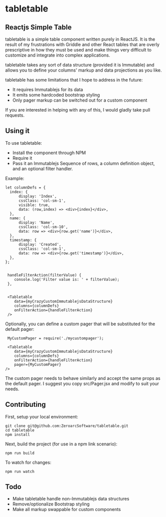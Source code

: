 # tabletable

## Reactjs Simple Table

tabletable is a simple table component written purely in ReactJS. It is the result of my frustrations with Griddle and other React tables that are overly prescriptive in how they must be used and make things very difficult to customize and integrate into complex applications.

tabletable takes any sort of data structure (provided it is Immutable) and allows you to define your columns' markup and data projections as you like.

tabletable has some limitations that I hope to address in the future:
- It requires Immutablejs for its data
- It emits some hardcoded bootstrap styling
- Only pager markup can be switched out for a custom component

If you are interested in helping with any of this, I would gladly take pull requests.

## Using it

To use tabletable:
- Install the component through NPM
- Require it
- Pass it an Immutablejs Sequence of rows, a column definition object, and an optional filter handler.

Example:

    let columnDefs = {
      index: {
          display: 'Index',
          cssClass: 'col-sm-1',
          visible: true,
          data: (row,index) => <div>{index}</div>,
      },
      name: {
          display: 'Name',
          cssClass: 'col-sm-10',
          data: row => <div>{row.get('name')}</div>,
      },
      timestamp: {
          display: 'Created',
          cssClass: 'col-sm-1',
          data: row => <div>{row.get('timestamp')}</div>,
      },
    };


     handleFilterAction(filterValue) {
        console.log('Filter value is: ' + filterValue);
     },


     <Tabletable
        data={myCrazyCustomImmutablejsDataStructure}
        columns={columnDefs}
        onFilterAction={handleFilterAction}
     />

Optionally, you can define a custom pager that will be substituted for the default pager:

     MyCustomPager = require('./mycustompager');

     <Tabletable
        data={myCrazyCustomImmutablejsDataStructure}
        columns={columnDefs}
        onFilterAction={handleFilterAction}
        pager={MyCustomPager}
    />

The custom pager needs to behave similarly and accept the same props as the default pager. I suggest you copy src/Pager.jsx and modify to suit your needs.

## Contributing

First, setup your local environment:

    git clone git@github.com:ZeroarcSoftware/tabletable.git
    cd tabletable
    npm install

Next, build the project (for use in a npm link scenario):

    npm run build

To watch for changes:

    npm run watch

## Todo

- Make tabletable handle non-Immutablejs data structures
- Remove/optionalize Bootstrap styling
- Make all markup swappable for custom components
